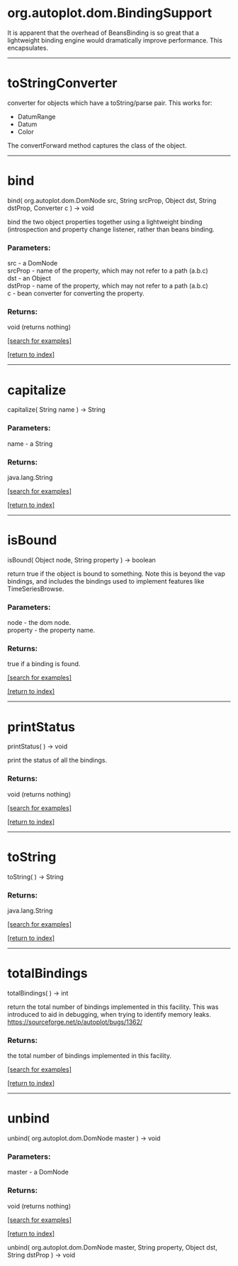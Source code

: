 # org.autoplot.dom.BindingSupport

It is apparent that the overhead of BeansBinding is so great that a lightweight
 binding engine would dramatically improve performance.  This encapsulates.

***
<a name="toStringConverter"></a>
# toStringConverter

converter for objects which have a toString/parse pair.  This works for:
 <ul>
 <li>DatumRange
 <li>Datum
 <li>Color
 </ul>
 The convertForward method captures the class of the object.

***
<a name="bind"></a>
# bind
bind( org.autoplot.dom.DomNode src, String srcProp, Object dst, String dstProp, Converter c ) &rarr; void

bind the two object properties together using a lightweight binding (introspection and
 property change listener, rather than beans binding.

### Parameters:
src - a DomNode
<br>srcProp - name of the property, which may not refer to a path (a.b.c)
<br>dst - an Object
<br>dstProp - name of the property, which may not refer to a path (a.b.c)
<br>c - bean converter for converting the property.

### Returns:
void (returns nothing)


<a href="https://github.com/autoplot/dev/search?q=bind&unscoped_q=bind">[search for examples]</a>

<a href="https://github.com/autoplot/documentation/blob/master/javadoc/index-all.md">[return to index]</a>

***
<a name="capitalize"></a>
# capitalize
capitalize( String name ) &rarr; String



### Parameters:
name - a String

### Returns:
java.lang.String


<a href="https://github.com/autoplot/dev/search?q=capitalize&unscoped_q=capitalize">[search for examples]</a>

<a href="https://github.com/autoplot/documentation/blob/master/javadoc/index-all.md">[return to index]</a>

***
<a name="isBound"></a>
# isBound
isBound( Object node, String property ) &rarr; boolean

return true if the object is bound to something.  Note this is 
 beyond the vap bindings, and includes the bindings used to implement
 features like TimeSeriesBrowse.

### Parameters:
node - the dom node.
<br>property - the property name.

### Returns:
true if a binding is found.

<a href="https://github.com/autoplot/dev/search?q=isBound&unscoped_q=isBound">[search for examples]</a>

<a href="https://github.com/autoplot/documentation/blob/master/javadoc/index-all.md">[return to index]</a>

***
<a name="printStatus"></a>
# printStatus
printStatus(  ) &rarr; void

print the status of all the bindings.

### Returns:
void (returns nothing)


<a href="https://github.com/autoplot/dev/search?q=printStatus&unscoped_q=printStatus">[search for examples]</a>

<a href="https://github.com/autoplot/documentation/blob/master/javadoc/index-all.md">[return to index]</a>

***
<a name="toString"></a>
# toString
toString(  ) &rarr; String



### Returns:
java.lang.String


<a href="https://github.com/autoplot/dev/search?q=toString&unscoped_q=toString">[search for examples]</a>

<a href="https://github.com/autoplot/documentation/blob/master/javadoc/index-all.md">[return to index]</a>

***
<a name="totalBindings"></a>
# totalBindings
totalBindings(  ) &rarr; int

return the total number of bindings implemented in this facility.
 This was introduced to aid in debugging, when trying to identify memory 
 leaks.  https://sourceforge.net/p/autoplot/bugs/1362/

### Returns:
the total number of bindings implemented in this facility.

<a href="https://github.com/autoplot/dev/search?q=totalBindings&unscoped_q=totalBindings">[search for examples]</a>

<a href="https://github.com/autoplot/documentation/blob/master/javadoc/index-all.md">[return to index]</a>

***
<a name="unbind"></a>
# unbind
unbind( org.autoplot.dom.DomNode master ) &rarr; void



### Parameters:
master - a DomNode

### Returns:
void (returns nothing)


<a href="https://github.com/autoplot/dev/search?q=unbind&unscoped_q=unbind">[search for examples]</a>

<a href="https://github.com/autoplot/documentation/blob/master/javadoc/index-all.md">[return to index]</a>

unbind( org.autoplot.dom.DomNode master, String property, Object dst, String dstProp ) &rarr; void<br>
